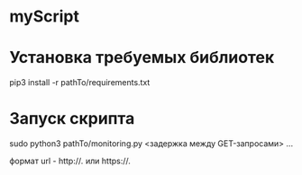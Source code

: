 # myScript

# Установка требуемых библиотек
pip3 install -r pathTo/requirements.txt

# Запуск скрипта
sudo python3 pathTo/monitoring.py <задержка между GET-запросами> <url1> <url2> ...
  
формат url - http://*.* или https://*.*
